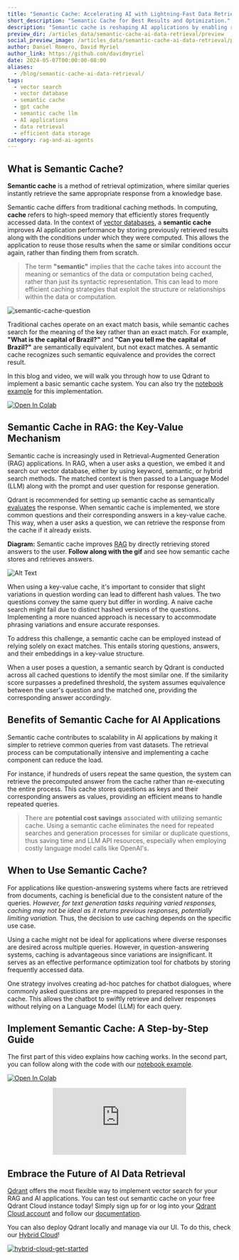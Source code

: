 ```yaml
---
title: "Semantic Cache: Accelerating AI with Lightning-Fast Data Retrieval"
short_description: "Semantic Cache for Best Results and Optimization."
description: "Semantic cache is reshaping AI applications by enabling rapid data retrieval. Discover how its implementation benefits your RAG setup." 
preview_dir: /articles_data/semantic-cache-ai-data-retrieval/preview
social_preview_image: /articles_data/semantic-cache-ai-data-retrieval/preview/social_preview.jpg
author: Daniel Romero, David Myriel
author_link: https://github.com/davidmyriel
date: 2024-05-07T00:00:00-08:00
aliases:
  - /blog/semantic-cache-ai-data-retrieval/
tags:
  - vector search
  - vector database
  - semantic cache
  - gpt cache
  - semantic cache llm
  - AI applications
  - data retrieval
  - efficient data storage
category: rag-and-ai-agents
---
```


## What is Semantic Cache?

**Semantic cache** is a method of retrieval optimization, where similar queries instantly retrieve the same appropriate response from a knowledge base. 

Semantic cache differs from traditional caching methods. In computing, **cache** refers to high-speed memory that efficiently stores frequently accessed data. In the context of [vector databases](/articles/what-is-a-vector-database/), a **semantic cache** improves AI application performance by storing previously retrieved results along with the conditions under which they were computed. This allows the application to reuse those results when the same or similar conditions occur again, rather than finding them from scratch.

> The term **"semantic"** implies that the cache takes into account the meaning or semantics of the data or computation being cached, rather than just its syntactic representation. This can lead to more efficient caching strategies that exploit the structure or relationships within the data or computation.

![semantic-cache-question](/articles_data/semantic-cache-ai-data-retrieval/semantic-cache-question.png)

Traditional caches operate on an exact match basis, while semantic caches search for the meaning of the key rather than an exact match. For example, **"What is the capital of Brazil?"** and **"Can you tell me the capital of Brazil?"** are semantically equivalent, but not exact matches. A semantic cache recognizes such semantic equivalence and provides the correct result. 

In this blog and video, we will walk you through how to use Qdrant to implement a basic semantic cache system. You can also try the [notebook example](https://github.com/infoslack/qdrant-example/blob/main/semantic-cache.ipynb) for this implementation.

[![Open In Colab](https://colab.research.google.com/assets/colab-badge.svg)](https://githubtocolab.com/infoslack/qdrant-example/blob/main/semantic-cache.ipynb)

## Semantic Cache in RAG: the Key-Value Mechanism

Semantic cache is increasingly used in Retrieval-Augmented Generation (RAG) applications. In RAG, when a user asks a question, we embed it and search our vector database, either by using keyword, semantic, or hybrid search methods. The matched context is then passed to a Language Model (LLM) along with the prompt and user question for response generation.

Qdrant is recommended for setting up semantic cache as semantically [evaluates](https://qdrant.tech/rag/rag-evaluation-guide/) the response. When semantic cache is implemented, we store common questions and their corresponding answers in a key-value cache. This way, when a user asks a question, we can retrieve the response from the cache if it already exists.

**Diagram:** Semantic cache improves [RAG](https://qdrant.tech/rag/rag-evaluation-guide/) by directly retrieving stored answers to the user. **Follow along with the gif** and see how semantic cache stores and retrieves answers.

![Alt Text](/articles_data/semantic-cache-ai-data-retrieval/semantic-cache.gif)

When using a key-value cache, it's important to consider that slight variations in question wording can lead to different hash values. The two questions convey the same query but differ in wording. A naive cache search might fail due to distinct hashed versions of the questions. Implementing a more nuanced approach is necessary to accommodate phrasing variations and ensure accurate responses.

To address this challenge, a semantic cache can be employed instead of relying solely on exact matches. This entails storing questions, answers, and their embeddings in a key-value structure. 

When a user poses a question, a semantic search by Qdrant is conducted across all cached questions to identify the most similar one. If the similarity score surpasses a predefined threshold, the system assumes equivalence between the user's question and the matched one, providing the corresponding answer accordingly.

## Benefits of Semantic Cache for AI Applications

Semantic cache contributes to scalability in AI applications by making it simpler to retrieve common queries from vast datasets. The retrieval process can be computationally intensive and implementing a cache component can reduce the load. 

For instance, if hundreds of users repeat the same question, the system can retrieve the precomputed answer from the cache rather than re-executing the entire process. This cache stores questions as keys and their corresponding answers as values, providing an efficient means to handle repeated queries. 

> There are **potential cost savings** associated with utilizing semantic cache. Using a semantic cache eliminates the need for repeated searches and generation processes for similar or duplicate questions, thus saving time and LLM API resources, especially when employing costly language model calls like OpenAI's.

## When to Use Semantic Cache?

For applications like question-answering systems where facts are retrieved from documents, caching is beneficial due to the consistent nature of the queries. *However, for text generation tasks requiring varied responses, caching may not be ideal as it returns previous responses, potentially limiting variation.* Thus, the decision to use caching depends on the specific use case.

Using a cache might not be ideal for applications where diverse responses are desired across multiple queries. However, in question-answering systems, caching is advantageous since variations are insignificant. It serves as an effective performance optimization tool for chatbots by storing frequently accessed data. 

One strategy involves creating ad-hoc patches for chatbot dialogues, where commonly asked questions are pre-mapped to prepared responses in the cache. This allows the chatbot to swiftly retrieve and deliver responses without relying on a Language Model (LLM) for each query.

## Implement Semantic Cache: A Step-by-Step Guide

The first part of this video explains how caching works. In the second part, you can follow along with the code with our [notebook example](https://github.com/infoslack/qdrant-example/blob/main/semantic-cache.ipynb).

[![Open In Colab](https://colab.research.google.com/assets/colab-badge.svg)](https://githubtocolab.com/infoslack/qdrant-example/blob/main/semantic-cache.ipynb)

<p align="center"><iframe src="https://www.youtube.com/embed/H53L_yHs9jE" title="YouTube video player" frameborder="0" allow="accelerometer; autoplay; clipboard-write; encrypted-media; gyroscope; picture-in-picture; web-share" allowfullscreen></iframe></p>

## Embrace the Future of AI Data Retrieval

[Qdrant](https://github.com/qdrant/qdrant) offers the most flexible way to implement vector search for your RAG and AI applications. You can test out semantic cache on your free Qdrant Cloud instance today! Simply sign up for or log into your [Qdrant Cloud account](https://cloud.qdrant.io/login) and follow our [documentation](/documentation/cloud/).

You can also deploy Qdrant locally and manage via our UI. To do this, check our [Hybrid Cloud](/blog/hybrid-cloud/)!

[![hybrid-cloud-get-started](/blog/hybrid-cloud-launch-partners/hybrid-cloud-get-started.png)](https://cloud.qdrant.io/login)
